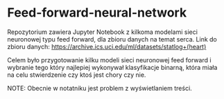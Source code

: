 ﻿# Feed-forward-neural-network
Repozytorium zawiera Jupyter Notebook z kilkoma modelami sieci neuronowej typu feed forward, dla zbioru danych na temat serca.
Link do zbioru danych: https://archive.ics.uci.edu/ml/datasets/statlog+(heart)

Celem było przygotowanie kilku modeli sieci neuronowej feed forward i wybranie tego który najlepiej wykonywał klasyfikacje binarną, która miała na celu stwierdzenie czy ktoś jest chory czy nie.

NOTE: Obecnie w notatniku jest problem z wyświetlaniem treści.
